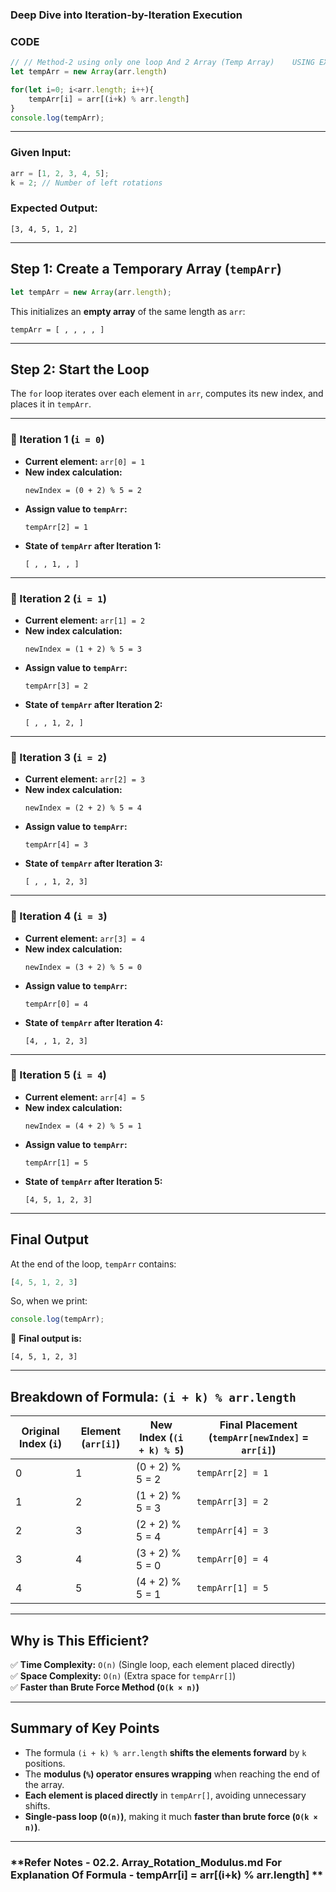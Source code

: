 ### **Deep Dive into Iteration-by-Iteration Execution**  


###  **CODE**
```javascript
// // Method-2 using only one loop And 2 Array (Temp Array)    USING EXTRA SPACE
let tempArr = new Array(arr.length)

for(let i=0; i<arr.length; i++){
    tempArr[i] = arr[(i+k) % arr.length]
}
console.log(tempArr);
```

---

### **Given Input:**
```js
arr = [1, 2, 3, 4, 5];
k = 2; // Number of left rotations
```
### **Expected Output:**
```
[3, 4, 5, 1, 2]
```
---

## **Step 1: Create a Temporary Array (`tempArr`)**
```js
let tempArr = new Array(arr.length);
```
This initializes an **empty array** of the same length as `arr`:
```
tempArr = [ , , , , ]
```

---

## **Step 2: Start the Loop**
The `for` loop iterates over each element in `arr`, computes its new index, and places it in `tempArr`.

---

### **🔹 Iteration 1 (`i = 0`)**
- **Current element:** `arr[0] = 1`
- **New index calculation:**
  ```
  newIndex = (0 + 2) % 5 = 2
  ```
- **Assign value to `tempArr`:**
  ```
  tempArr[2] = 1
  ```
- **State of `tempArr` after Iteration 1:**
  ```
  [ , , 1, , ]
  ```

---

### **🔹 Iteration 2 (`i = 1`)**
- **Current element:** `arr[1] = 2`
- **New index calculation:**
  ```
  newIndex = (1 + 2) % 5 = 3
  ```
- **Assign value to `tempArr`:**
  ```
  tempArr[3] = 2
  ```
- **State of `tempArr` after Iteration 2:**
  ```
  [ , , 1, 2, ]
  ```

---

### **🔹 Iteration 3 (`i = 2`)**
- **Current element:** `arr[2] = 3`
- **New index calculation:**
  ```
  newIndex = (2 + 2) % 5 = 4
  ```
- **Assign value to `tempArr`:**
  ```
  tempArr[4] = 3
  ```
- **State of `tempArr` after Iteration 3:**
  ```
  [ , , 1, 2, 3]
  ```

---

### **🔹 Iteration 4 (`i = 3`)**
- **Current element:** `arr[3] = 4`
- **New index calculation:**
  ```
  newIndex = (3 + 2) % 5 = 0
  ```
- **Assign value to `tempArr`:**
  ```
  tempArr[0] = 4
  ```
- **State of `tempArr` after Iteration 4:**
  ```
  [4, , 1, 2, 3]
  ```

---

### **🔹 Iteration 5 (`i = 4`)**
- **Current element:** `arr[4] = 5`
- **New index calculation:**
  ```
  newIndex = (4 + 2) % 5 = 1
  ```
- **Assign value to `tempArr`:**
  ```
  tempArr[1] = 5
  ```
- **State of `tempArr` after Iteration 5:**
  ```
  [4, 5, 1, 2, 3]
  ```

---

## **Final Output**
At the end of the loop, `tempArr` contains:
```js
[4, 5, 1, 2, 3]
```
So, when we print:
```js
console.log(tempArr);
```
🔹 **Final output is:**  
```
[4, 5, 1, 2, 3]
```

---

## **Breakdown of Formula: `(i + k) % arr.length`**
| **Original Index (`i`)** | **Element (`arr[i]`)** | **New Index (`(i + k) % 5`)** | **Final Placement (`tempArr[newIndex]` = `arr[i]`)** |
|----------------|----------------|-----------------------|--------------------------------|
| 0             | 1              | (0 + 2) % 5 = 2       | `tempArr[2] = 1`              |
| 1             | 2              | (1 + 2) % 5 = 3       | `tempArr[3] = 2`              |
| 2             | 3              | (2 + 2) % 5 = 4       | `tempArr[4] = 3`              |
| 3             | 4              | (3 + 2) % 5 = 0       | `tempArr[0] = 4`              |
| 4             | 5              | (4 + 2) % 5 = 1       | `tempArr[1] = 5`              |

---

## **Why is This Efficient?**
✅ **Time Complexity:** `O(n)` (Single loop, each element placed directly)  
✅ **Space Complexity:** `O(n)` (Extra space for `tempArr[]`)  
✅ **Faster than Brute Force Method (`O(k × n)`)**

---

## **Summary of Key Points**
- The formula `(i + k) % arr.length` **shifts the elements forward** by `k` positions.
- The **modulus (`%`) operator ensures wrapping** when reaching the end of the array.
- **Each element is placed directly** in `tempArr[]`, avoiding unnecessary shifts.
- **Single-pass loop (`O(n)`)**, making it much **faster than brute force (`O(k × n)`)**.

---



### **Refer Notes - 02.2. Array_Rotation_Modulus.md For Explanation Of Formula - tempArr[i] = arr[(i+k) % arr.length] **